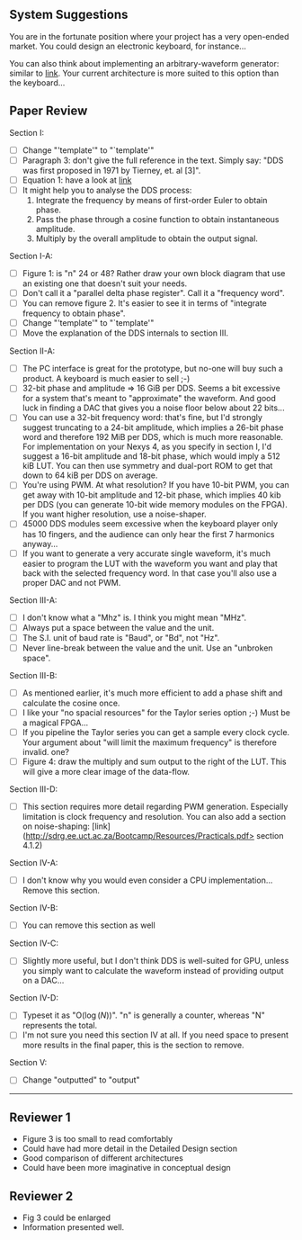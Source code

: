 System Suggestions
------------------

You are in the fortunate position where your project has a very open-ended
market.  You could design an electronic keyboard, for instance...

You can also think about implementing an arbitrary-waveform generator: similar
to [link](http://www.tek.com/signal-generator/awg70000-arbitrary-waveform-generator).
Your current architecture is more suited to this option than the keyboard...



Paper Review
------------

Section I:
-[ ] Change "'template'" to "`template'"
-[ ] Paragraph 3: don't give the full reference in the text.  Simply say: "DDS was first proposed in 1971 by Tierney, et. al [3]".
-[ ] Equation 1: have a look at [link](http://www.mash.dept.shef.ac.uk/Resources/web-rcostheta-alphaetc.pdf)
-[ ] It might help you to analyse the DDS process:
  1) Integrate the frequency by means of first-order Euler to obtain phase.
  2) Pass the phase through a cosine function to obtain instantaneous amplitude.
  3) Multiply by the overall amplitude to obtain the output signal.

Section I-A:
-[ ] Figure 1: is "n" 24 or 48?  Rather draw your own block diagram that use an existing one that doesn't suit your needs.
-[ ] Don't call it a "parallel delta phase register".  Call it a "frequency word".
-[ ] You can remove figure 2.  It's easier to see it in terms of "integrate frequency to obtain phase".
-[ ] Change "'template'" to "`template'"
-[ ] Move the explanation of the DDS internals to section III.

Section II-A:
-[ ] The PC interface is great for the prototype, but no-one will buy such a product.  A keyboard is much easier to sell ;-)
-[ ] 32-bit phase and amplitude => 16 GiB per DDS.  Seems a bit excessive for a system that's meant to "approximate" the waveform. And good luck in finding a DAC that gives you a noise floor below about 22 bits...
-[ ] You can use a 32-bit frequency word: that's fine, but I'd strongly suggest truncating to a 24-bit amplitude, which implies a 26-bit phase word and therefore 192 MiB per DDS, which is much more reasonable.  For implementation on your Nexys 4, as you specify in section I, I'd suggest a 16-bit amplitude and 18-bit phase, which would imply a 512 kiB LUT.  You can then use symmetry and dual-port ROM to get that down to 64 kiB per DDS on average.
-[ ] You're using PWM.  At what resolution?  If you have 10-bit PWM, you can get away with 10-bit amplitude and 12-bit phase, which implies 40 kib per DDS (you can generate 10-bit wide memory modules on the FPGA).  If you want higher resolution, use a noise-shaper.
-[ ] 45000 DDS modules seem excessive when the keyboard player only has 10 fingers, and the audience can only hear the first 7 harmonics anyway...
-[ ] If you want to generate a very accurate single waveform, it's much easier to program the LUT with the waveform you want and play that back with the selected frequency word.  In that case you'll also use a proper DAC and not PWM.

Section III-A:
-[ ] I don't know what a "Mhz" is.  I think you might mean "MHz".
-[ ] Always put a space between the value and the unit.
-[ ] The S.I. unit of baud rate is "Baud", or "Bd", not "Hz".
-[ ] Never line-break between the value and the unit.  Use an "unbroken space".

Section III-B:
-[ ] As mentioned earlier, it's much more efficient to add a phase shift and calculate the cosine once.
-[ ] I like your "no spacial resources" for the Taylor series option ;-)  Must be a magical FPGA...
-[ ] If you pipeline the Taylor series you can get a sample every clock cycle.
  Your argument about "will limit the maximum frequency" is therefore invalid. one?
-[ ] Figure 4: draw the multiply and sum output to the right of the LUT. This will give a more clear image of the data-flow.

Section III-D:
-[ ] This section requires more detail regarding PWM generation.  Especially limitation is clock frequency and resolution. You can also add a section on noise-shaping: [link](http://sdrg.ee.uct.ac.za/Bootcamp/Resources/Practicals.pdf> section 4.1.2)

Section IV-A:
-[ ] I don't know why you would even consider a CPU implementation...  Remove this section.

Section IV-B:
-[ ] You can remove this section as well

Section IV-C:
-[ ] Slightly more useful, but I don't think DDS is well-suited for GPU, unless you simply want to calculate the waveform instead of providing output on a DAC...

Section IV-D:
-[ ] Typeset it as "$\mathrm{O}(\log(N))$".  "n" is generally a counter, whereas "N" represents the total.
-[ ] I'm not sure you need this section IV at all.  If you need space to present more results in the final paper, this is the section to remove.

Section V:
-[ ] Change "outputted" to "output"


----------
Reviewer 1
----------

- Figure 3 is too small to read comfortably
- Could have had more detail in the Detailed Design section
- Good comparison of different architectures
- Could have been more imaginative in conceptual design

Reviewer 2
----------

- Fig 3 could be enlarged
- Information presented well.



